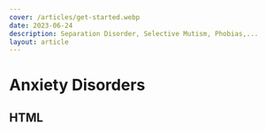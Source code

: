 ```yaml
---
cover: /articles/get-started.webp
date: 2023-06-24
description: Separation Disorder, Selective Mutism, Phobias,...
layout: article
---
```


# Anxiety Disorders


## HTML

<a href="https://melblog.vercel.app/articles/anxiety.html"/>



